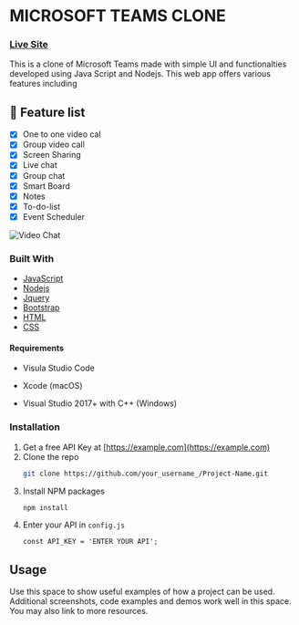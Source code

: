 # MICROSOFT TEAMS CLONE
### [Live Site](https://teams-cloneapp.herokuapp.com/)
This is a clone of Microsoft Teams made with simple UI and functionalties developed using Java Script and Nodejs.
This web app offers various features including
## 🧐 Feature list
-   [x] One to one video cal
-   [x] Group video call
-   [x] Screen Sharing
-   [x] Live chat
-   [x] Group chat
-   [x] Smart Board
-   [x] Notes
-   [x] To-do-list
-   [x] Event Scheduler

![Video Chat](https://i.ibb.co/nwHKSzM/home.jpg)

### Built With

* [JavaScript](https://www.javascript.com/)
* [Nodejs](https://nodejs.org/)
* [Jquery](https://jquery.com)
* [Bootstrap](https://getbootstrap.com)
* [HTML](https://html.com/)
* [CSS](https://www.w3.org/Style/CSS/Overview.en.html)

<!-- GETTING STARTED -->


#### Requirements
* Visula Studio Code

* Xcode (macOS)

* Visual Studio 2017+ with C++ (Windows)


### Installation

1. Get a free API Key at [https://example.com](https://example.com)
2. Clone the repo
   ```sh
   git clone https://github.com/your_username_/Project-Name.git
   ```
3. Install NPM packages
   ```sh
   npm install
   ```
4. Enter your API in `config.js`
   ```JS
   const API_KEY = 'ENTER YOUR API';
   ```



<!-- USAGE EXAMPLES -->
## Usage

Use this space to show useful examples of how a project can be used. Additional screenshots, code examples and demos work well in this space. You may also link to more resources.

